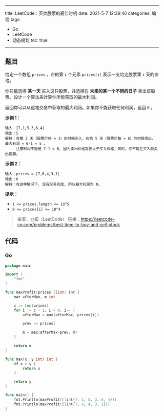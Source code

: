 ----
title: LeetCode：买卖股票的最佳时机
date: 2021-5-7 12:39:40
categories: 编程
tags: 
- Go
- LeetCode
- 动态规划
toc: true
----

## 题目

给定一个数组 `prices` ，它的第 `i` 个元素 `prices[i]` 表示一支给定股票第 `i` 天的价格。

你只能选择 **某一天** 买入这只股票，并选择在 **未来的某一个不同的日子** 卖出该股票。设计一个算法来计算你所能获取的最大利润。

返回你可以从这笔交易中获取的最大利润。如果你不能获取任何利润，返回 `0` 。

**示例 1：**

```
输入：[7,1,5,3,6,4]
输出：5
解释：在第 2 天（股票价格 = 1）的时候买入，在第 5 天（股票价格 = 6）的时候卖出，最大利润 = 6-1 = 5 。
     注意利润不能是 7-1 = 6, 因为卖出价格需要大于买入价格；同时，你不能在买入前卖出股票。
```

<!-- more -->

**示例 2：**

```
输入：prices = [7,6,4,3,1]
输出：0
解释：在这种情况下, 没有交易完成, 所以最大利润为 0。
```

**提示：**

- `1 <= prices.length <= 10^5`
- `0 <= prices[i] <= 10^4`

> 来源：力扣（LeetCode）
> 链接：https://leetcode-cn.com/problems/best-time-to-buy-and-sell-stock

## 代码

### Go

```go
package main

import (
	"fmt"
)

func maxProfit(prices []int) int {
	var afterMax, m int

	c := len(prices)
	for i := c - 1; i > 0; i-- {
		afterMax = max(afterMax, prices[i])

		prev := prices[

		m = max(afterMax-prev, m)
	}

	return m
}

func max(x, y int) int {
	if x > y {
		return x
	}

	return y
}

func main() {
	fmt.Println(maxProfit([]int{7, 1, 5, 3, 6, 4}))
	fmt.Println(maxProfit([]int{7, 6, 4, 3, 1}))
}
```